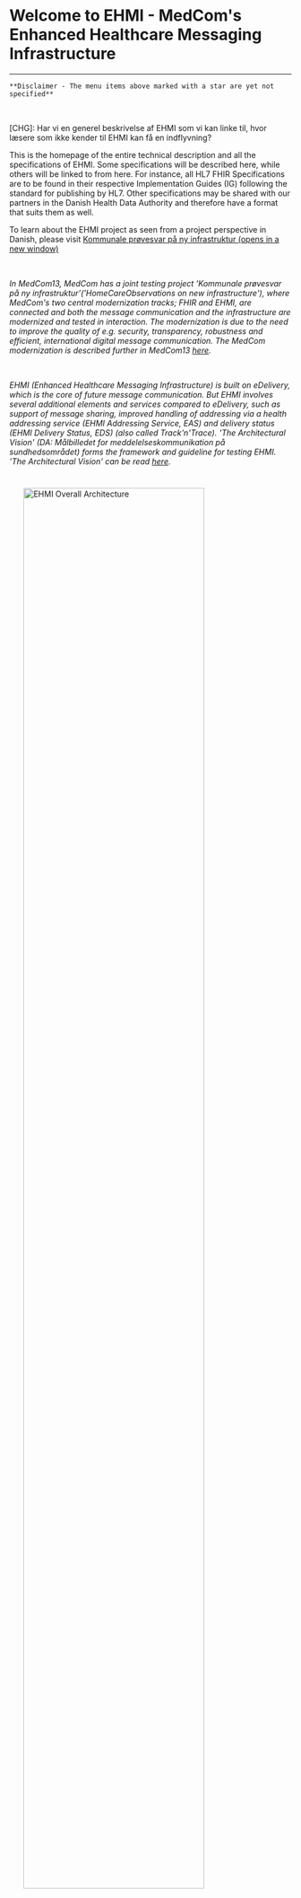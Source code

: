 # Welcome to EHMI - MedCom's Enhanced Healthcare Messaging Infrastructure

***

    **Disclaimer - The menu items above marked with a star are yet not specified**
       
<br/> 

[CHG]: Har vi en generel beskrivelse af EHMI som vi kan linke til, hvor læsere som ikke kender til EHMI kan få en indflyvning?

This is the homepage of the entire technical description and all the specifications of EHMI. Some specifications will be described here, while others will be linked to from here. For instance, all HL7 FHIR Specifications are to be found in their respective Implementation Guides (IG) following the standard for publishing by HL7. Other specifications may be shared with our partners in the Danish Health Data Authority and therefore have a format that suits them as well.

To learn about the EHMI project as seen from a project perspective in Danish, please visit <a href="https://medcom.dk/projekter/kommunale-proevesvar-paa-ny-infrastruktur/" target="blank"> Kommunale prøvesvar på ny infrastruktur (opens in a new window)</a>

<br/> 

*In MedCom13, MedCom has a joint testing project ’Kommunale prøvesvar på ny infrastruktur’('HomeCareObservations on new infrastructure'), where MedCom's two central modernization tracks; FHIR and EHMI, are connected and both the message communication and the infrastructure are modernized and tested in interaction. The modernization is due to the need to improve the quality of e.g. security, transparency, robustness and efficient, international digital message communication. The MedCom modernization is described further in MedCom13 <a href="https://medcom.dk/modernisering/" target="_blank">here</a>.*

<br/>

*EHMI (Enhanced Healthcare Messaging Infrastructure) is built on eDelivery, which is the core of future message communication. But EHMI involves several additional elements and services compared to eDelivery, such as support of message sharing, improved handling of addressing via a health addressing service (EHMI Addressing Service, EAS) and delivery status (EHMI Delivery Status, EDS) (also called Track'n'Trace). 'The Architectural Vision' (DA: Målbilledet for meddelelseskommunikation på sundhedsområdet) forms the framework and guideline for testing EHMI. 'The Architectural Vision' can be read <a href="https://sundhedsdatastyrelsen.dk/da/rammer-og-retningslinjer/om-referencearkitektur-og-standarder/referencearkitekturer" target="blank"> here</a>.*

<figure style="margin-left: 0px; margin-right: 0px; width: 100%;">
<a href="https://medcomdk.github.io/ehmi/assets/images/ehmi-OverallArchitecture.png" target="_blank"> <img src="https://medcomdk.github.io/ehmi/assets/images/ehmi-OverallArchitecture.png" alt="EHMI Overall Architecture" style="width:80%; height:auto; margin-left:5%; margin-right:15%; margin-top:5%; margin-bottom:5%;" id="Fig1"></a>
<figcaption text-align="left"><b>Figure 1: EHMI Overall Architecture  </b></figcaption>
</figure>

*For now, specifications published here at 01-04-2024 (\[CHG]: opdater dato) will focus on the Production pilot for EHMI and are therefore narrowed down to show only what is currently ready. Later in 2024 (\[CHG]: 2025?) several more specifications and descriptions will be released on these sites and make the documentation more comprehensive.**
   
<br/> 


**Table of content for Production pilot for EHMI**
- <a href="http://127.0.0.1:4000/assets/documents/production-pilot/" target="blank"> EHMI Production Pilot Description</a>
   - <a href="http://127.0.0.1:4000/assets/documents/production-pilot/#ehmi-core-description"> EHMI Core Description</a>
   - <a href="http://127.0.0.1:4000/assets/documents/production-pilot/#ehmi-core-security-description"> EHMI Core Security Description</a>
   - <a href="http://127.0.0.1:4000/assets/documents/production-pilot/#ehmi-delivery-status-description"> EHMI Delivery Status Description</a>
   - <a href="http://127.0.0.1:4000/assets/documents/production-pilot/#ehmi-delivery-status-security-description"> EHMI Delivery Status Security Description</a>

**Table of content for EHMI Specifications (published April 1, 2024)**
- <a href="http://127.0.0.1:4000/assets/documents/ecore/" target="blank"> EHMI Core</a> 
   - <a href="http://127.0.0.1:4000/assets/documents/ecore/ehmiSBDH/" target="blank"> ehmiSBDH</a>
   - <a href="http://127.0.0.1:4000/assets/documents/ecore/ehmiSMP/" target="blank"> ehmiSMP</a>
- <a href="http://127.0.0.1:4000/assets/documents/eds/" target="blank"> EHMI Delivery Status</a> 
   - <a href="http://127.0.0.1:4000/assets/documents/eds/" target="blank"> EHMI Delivery Status</a>
- <a href="http://127.0.0.1:4000/assets/documents/eas/" target="blank"> EHMI Addressing Service*</a>
- <a href="http://127.0.0.1:4000/assets/documents/eer/" target="blank"> EHMI Endpoint Register*</a>
- <a href="http://127.0.0.1:4000/assets/documents/egov/" target="blank"> EHMI Governance*</a>
- <a href="http://127.0.0.1:4000/assets/documents/security/" target="blank"> EHMI Security</a>
- <a href="http://127.0.0.1:4000/assets/documents/glossary/" target="blank"> EHMI Glossary</a>
- <a href="http://127.0.0.1:4000/assets/ehmi_ecosystem.html" target="blank"> EHMI Ecosystem</a>





<br/> 

